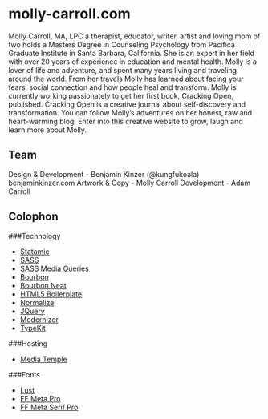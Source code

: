 # molly-carroll.com
Molly Carroll, MA, LPC  a therapist, educator, writer, artist and loving mom of two holds a Masters Degree in Counseling Psychology from Pacifica Graduate Institute in Santa Barbara, California. She is an expert in her field with over 20 years of experience in education and mental health. Molly is a lover of life and adventure, and spent many years living and traveling around the world. From her travels Molly has learned about facing your fears, social connection and how people heal and transform.  Molly is currently working passionately to get her first book, Cracking Open, published. Cracking Open is a creative journal about self-discovery and transformation. You can follow Molly’s adventures on her honest, raw and heart-warming blog. Enter into this creative website to grow, laugh and learn more about Molly.

## Team
Design & Development - Benjamin Kinzer (@kungfukoala) benjaminkinzer.com
Artwork & Copy - Molly Carroll
Development - Adam Carroll

## Colophon
###Technology
* [Statamic](http://statamic.com//)
* [SASS](http://sass-lang.com)
* [SASS Media Queries](http://github.com/paranoida/sass-mediaqueries)
* [Bourbon](http://bourbon.io)
* [Bourbon Neat](http://neat.bourbon.io/)
* [HTML5 Boilerplate](https://html5boilerplate.com)
* [Normalize](http://necolas.github.io/normalize.css/)
* [JQuery](https://jquery.com/)
* [Modernizer](http://modernizr.com/)
* [TypeKit](http://typekit.com/)

###Hosting
* [Media Temple](http://mediatemple.com/)

###Fonts
* [Lust](https://typekit.com/fonts/lust)
* [FF Meta Pro](https://typekit.com/fonts/ff-meta-web-pro)
* [FF Meta Serif Pro](https://typekit.com/fonts/ff-meta-serif-web-pro)
